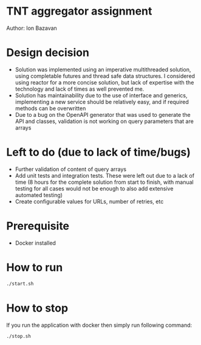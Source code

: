 # TNT aggregator assignment
Author: Ion Bazavan

# Design decision
- Solution was implemented using an imperative multithreaded solution, using completable futures and thread safe data structures. I considered using reactor for a more concise solution, but lack of expertise with the technology and lack of times as well prevented me.
- Solution has maintainability due to the use of interface and generics, implementing a new service should be relatively easy, and if required methods can be overwritten
- Due to a bug on the OpenAPI generator that was used to generate the API and classes, validation is not working on query parameters that are arrays

# Left to do (due to lack of time/bugs)
- Further validation of content of query arrays
- Add unit tests and integration tests. These were left out due to a lack of time (8 hours for the complete solution from start to finish, with manual testing for all cases would not be enough to also add extensive automated testing)
- Create configurable values for URLs, number of retries, etc

# Prerequisite

- Docker installed

# How to run
```bash
./start.sh
```

# How to stop
If you run the application with docker then simply run following command:
 ```bash
 ./stop.sh
 ```
